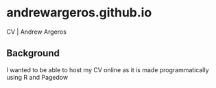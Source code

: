 # andrewargeros.github.io
CV | Andrew Argeros

## Background 
 I wanted to be able to host my CV online as it is made programmatically using R and Pagedow
